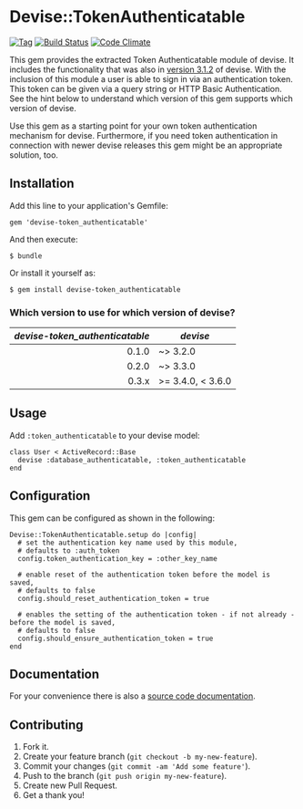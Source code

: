 # Devise::TokenAuthenticatable

[![Tag](https://img.shields.io/github/tag/baschtl/devise-token_authenticatable.svg?style=flat-square)](https://github.com/baschtl/devise-token_authenticatable/releases) [![Build Status](https://img.shields.io/travis/baschtl/devise-token_authenticatable.svg?style=flat-square)](https://travis-ci.org/baschtl/devise-token_authenticatable) [![Code Climate](https://img.shields.io/codeclimate/github/baschtl/devise-token_authenticatable.svg?style=flat-square)](https://codeclimate.com/github/baschtl/devise-token_authenticatable)

This gem provides the extracted Token Authenticatable module of devise. It includes the functionality that was also in [version 3.1.2](https://github.com/plataformatec/devise/tree/v3.1.2) of devise. With the inclusion of this module a user is able to sign in via an authentication token. This token can be given via a query string or HTTP Basic Authentication. See the hint below to understand which version of this gem supports which version of devise.

Use this gem as a starting point for your own token authentication mechanism for devise. Furthermore, if you need token authentication in connection with newer devise releases this gem might be an appropriate solution, too.

## Installation

Add this line to your application's Gemfile:

    gem 'devise-token_authenticatable'

And then execute:

    $ bundle

Or install it yourself as:

    $ gem install devise-token_authenticatable

### Which version to use for which version of devise?

*devise-token_authenticatable*  | *devise*
-------------------------------:|---------
0.1.0                           | ~> 3.2.0
0.2.0                           | ~> 3.3.0
0.3.x                           | >= 3.4.0, < 3.6.0

## Usage

Add `:token_authenticatable` to your devise model:

    class User < ActiveRecord::Base
      devise :database_authenticatable, :token_authenticatable
    end

## Configuration

This gem can be configured as shown in the following:

    Devise::TokenAuthenticatable.setup do |config|
      # set the authentication key name used by this module,
      # defaults to :auth_token
      config.token_authentication_key = :other_key_name

      # enable reset of the authentication token before the model is saved,
      # defaults to false
      config.should_reset_authentication_token = true
    
      # enables the setting of the authentication token - if not already - before the model is saved,
      # defaults to false
      config.should_ensure_authentication_token = true
    end

## Documentation

For your convenience there is also a [source code documentation](http://rubydoc.info/github/baschtl/devise-token_authenticatable/master/frames).

## Contributing

1. Fork it.
2. Create your feature branch (`git checkout -b my-new-feature`).
3. Commit your changes (`git commit -am 'Add some feature'`).
4. Push to the branch (`git push origin my-new-feature`).
5. Create new Pull Request.
6. Get a thank you!
